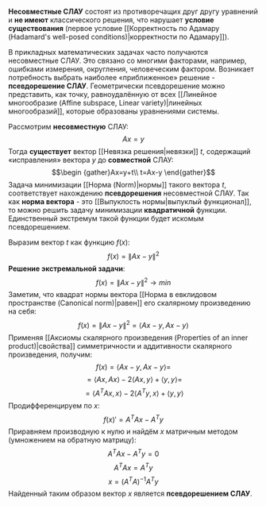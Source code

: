 **Несовместные СЛАУ** состоят из противоречащих друг другу уравнений и **не имеют** классического решения, что нарушает **условие существования** (первое условие [[Корректность по Адамару (Hadamard's well-posed conditions)|корректности по Адамару]]).

В прикладных математических задачах часто получаются несовместные СЛАУ. Это связано со многими факторами, например, ошибками измерения, округления, человеческим фактором. Возникает потребность выбрать наиболее «приближенное» решение - **псевдорешение СЛАУ**. Геометрически псевдорешение можно представить, как точку, равноудалённую от всех [[Линейное многообразие (Affine subspace, Linear variety)|линейных многообразий]], которые образованы уравнениями системы.

Рассмотрим **несовместную** СЛАУ:$$Ax=y$$Тогда **существует** вектор [[Невязка решения|невязки]] $t$, содержащий «исправления» вектора $y$ до **совместной** СЛАУ:$$\begin
{gather}Ax=y+t\\
t=Ax-y
\end{gather}$$Задача минимизации [[Норма (Norm)|нормы]] такого вектора $t$, соответствует нахождению **псевдорешения** несовместной СЛАУ. Так как **норма вектора** - это [[Выпуклость нормы|выпуклый функционал]], то можно решить задачу минимизации **квадратичной** функции. Единственный экстремум такой функции будет искомым псевдорешением.

Выразим вектор $t$ как функцию $f(x)$: $$f(x)=\lVert Ax-y\rVert^2$$
**Решение экстремальной задачи**:$$f(x)=\lVert Ax-y\rVert^2\rightarrow min$$Заметим, что квадрат нормы вектора [[Норма в евклидовом пространстве (Canonical norm)|равен]] его скалярному произведению на себя:$$f(x)=\lVert Ax-y\rVert^2=\langle Ax-y,Ax-y\rangle$$
   Применяя [[Аксиомы скалярного произведения (Properties of an inner product)|свойства]] симметричности и аддитивности скалярного произведения, получим:$$
f(x)=\langle Ax-y,Ax-y\rangle=$$$$=\langle Ax,Ax\rangle-2\langle Ax,y\rangle+\langle y,y\rangle=$$$$=\langle A^TAx,x\rangle-2\langle A^Ty,x\rangle+\langle y,y\rangle$$Продифференцируем по $x$:$$f(x)'=A^TAx-A^Ty$$Приравняем производную к нулю и найдём $x$ матричным методом (умножением на обратную матрицу):$$A^TAx-A^Ty=0$$$$A^TAx=A^Ty$$$$x=(A^TA)^{-1}A^Ty$$Найденный таким образом вектор $x$ является **псевдорешением СЛАУ**.
